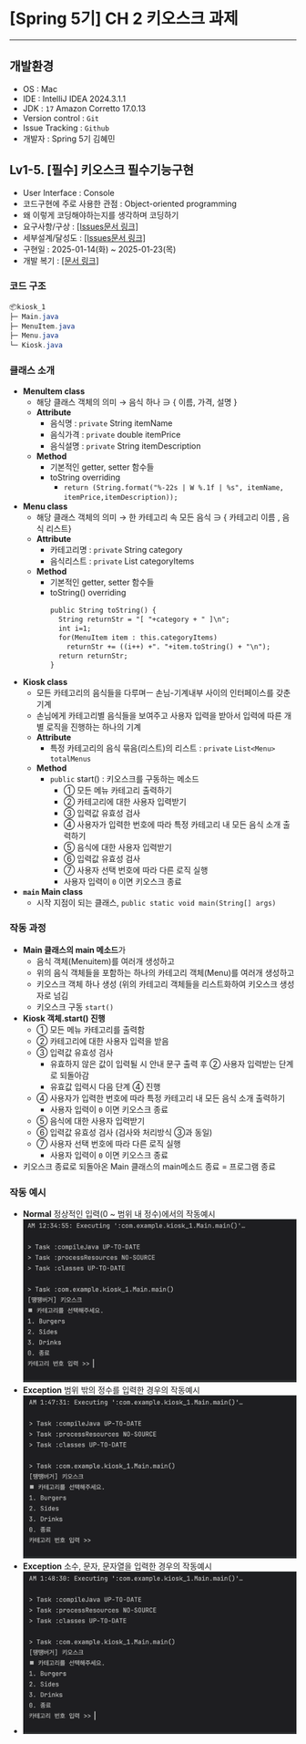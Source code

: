 # [Spring 5기] CH 2 키오스크 과제

---

## 개발환경

- OS : Mac
- IDE : IntelliJ IDEA 2024.3.1.1
- JDK : `17` Amazon Corretto 17.0.13
- Version control : `Git`
- Issue Tracking : `Github`
- 개발자 : Spring 5기 김혜민

## Lv1-5. [필수] 키오스크 필수기능구현 

- User Interface : Console
- 코드구현에 주로 사용한 관점 : Object-oriented programming
- 왜 이렇게 코딩해야하는지를 생각하며 코딩하기
- 요구사항/구상 : [[Issues문서 링크]](https://github.com/learner-nosilv/Sparta_2st_Kiosk/issues/1)
- 세부설계/달성도 : [[Issues문서 링크]](https://github.com/learner-nosilv/Sparta_2st_Kiosk/issues/2)
- 구현일 : 2025-01-14(화) ~ 2025-01-23(목)
- 개발 복기 : [[문서 링크]]()

### 코드 구조
```java
📦kiosk_1
├─ Main.java
├─ MenuItem.java
├─ Menu.java
└─ Kiosk.java
```
### 클래스 소개
- **MenuItem class**
  - 해당 클래스 객체의 의미 → 음식 하나 ∋ { 이름, 가격, 설명 }
  - **Attribute**
      - 음식명 : `private` String itemName
      - 음식가격 : `private` double itemPrice
      - 음식설명 : `private` String itemDescription
  - **Method**
    - 기본적인 getter, setter 함수들
    - toString overriding
      - `return (String.format("%-22s | W %.1f | %s", itemName, itemPrice,itemDescription));`
- **Menu class**
    - 해당 클래스 객체의 의미 → 한 카테고리 속 모든 음식 ∋ { 카테고리 이름 , 음식 리스트}
    - **Attribute**
        - 카테고리명 : `private` String category
        - 음식리스트 : `private` List<MenuItem> categoryItems
    - **Method**
        - 기본적인 getter, setter 함수들
        - toString() overriding
```
          public String toString() {
            String returnStr = "[ "+category + " ]\n";
            int i=1;
            for(MenuItem item : this.categoryItems)
              returnStr += ((i++) +". "+item.toString() + "\n");
            return returnStr;
          }
```
- **Kiosk class**
  - 모든 카테고리의 음식들을 다루며ㅡ 손님-기계내부 사이의 인터페이스를 갖춘 기계
  - 손님에게 카테고리별 음식들을 보여주고 사용자 입력을 받아서 입력에 따른 개별 로직을 진행하는 하나의 기계
  - **Attribute**
    - 특정 카테고리의 음식 묶음(리스트)의 리스트 : `private` `List<Menu> totalMenus`
  - **Method**
    - `public` start() : 키오스크를 구동하는 메소드
      - ① 모든 메뉴 카테고리 출력하기
      - ② 카테고리에 대한 사용자 입력받기
      - ③ 입력값 유효성 검사
      - ④ 사용자가 입력한 번호에 따라 특정 카테고리 내 모든 음식 소개 출력하기
      - ⑤ 음식에 대한 사용자 입력받기
      - ⑥ 입력값 유효성 검사
      - ⑦ 사용자 선택 번호에 따라 다른 로직 실행
      - 사용자 입력이 `0` 이면 키오스크 종료
- **`main` Main class**
  - 시작 지점이 되는 클래스, `public static void main(String[] args)`


### 작동 과정
- **Main 클래스의 main 메소드**가 
  - 음식 객체(Menuitem)를 여러개 생성하고
  - 위의 음식 객체들을 포함하는 하나의 카테고리 객체(Menu)를 여러개 생성하고
  - 키오스크 객체 하나 생성 (위의 카테고리 객체들을 리스트화하여 키오스크 생성자로 넘김
  - 키오스크 구동 `start()`
- **Kiosk 객체.start() 진행**
  - ① 모든 메뉴 카테고리를 출력함
  - ② 카테고리에 대한 사용자 입력을 받음
  - ③ 입력값 유효성 검사
    - 유효하지 않은 값이 입력될 시 안내 문구 출력 후 ② 사용자 입력받는 단계로 되돌아감
    - 유효값 입력시 다음 단계 ④ 진행
  - ④ 사용자가 입력한 번호에 따라 특정 카테고리 내 모든 음식 소개 출력하기
    - 사용자 입력이 `0` 이면 키오스크 종료
  - ⑤ 음식에 대한 사용자 입력받기
  - ⑥ 입력값 유효성 검사 (검사와 처리방식 ③과 동일)
  - ⑦ 사용자 선택 번호에 따라 다른 로직 실행
    - 사용자 입력이 `0` 이면 키오스크 종료
- 키오스크 종료로 되돌아온 Main 클래스의 main메소드 종료 = 프로그램 종료

### 작동 예시
- **Normal** 정상적인 입력(0 ~ 범위 내 정수)에서의 작동예시
  ![1-1.gif](img/1-1.gif)
- **Exception** 범위 밖의 정수를 입력한 경우의 작동예시
  ![1-3.gif](img/1-3.gif)
- **Exception** 소수, 문자, 문자열을 입력한 경우의 작동예시
- ![1-2.gif](img/1-2.gif)